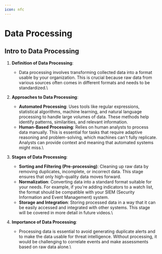 ```yaml
---
icon: nfc
---
```


# Data Processing

## Intro to Data Processing

1. **Definition of Data Processing**:
   * Data processing involves transforming collected data into a format usable by your organization. This is crucial because raw data from various sources often comes in different formats and needs to be standardized.\

2. **Approaches to Data Processing**:
   * **Automated Processing**: Uses tools like regular expressions, statistical algorithms, machine learning, and natural language processing to handle large volumes of data. These methods help identify patterns, similarities, and relevant information.
   * **Human-Based Processing**: Relies on human analysts to process data manually. This is essential for tasks that require adaptive reasoning and problem-solving, which machines can't fully replicate. Analysts can provide context and meaning that automated systems might miss.\

3. **Stages of Data Processing**:
   * **Sorting and Filtering (Pre-processing)**: Cleaning up raw data by removing duplicates, incomplete, or incorrect data. This stage ensures that only high-quality data moves forward.
   * **Normalization**: Converting data into a standard format suitable for your needs. For example, if you're adding indicators to a watch list, the format should be compatible with your SIEM (Security Information and Event Management) system.
   * **Storage and Integration**: Storing processed data in a way that it can be easily accessed and integrated with other systems. This stage will be covered in more detail in future videos.\

4. **Importance of Data Processing**:
   * Processing data is essential to avoid generating duplicate alerts and to make the data usable for threat intelligence. Without processing, it would be challenging to correlate events and make assessments based on raw data alone.\



